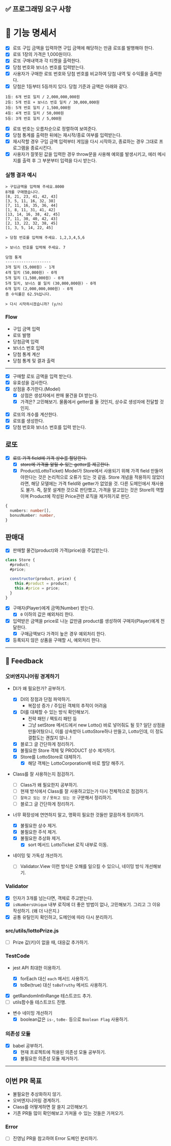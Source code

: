 ## ✅ 프로그래밍 요구 사항

# 🚀 기능 명세서

- [x] 로또 구입 금액을 입력하면 구입 금액에 해당하는 만큼 로또를 발행해야 한다.
- [x] 로또 1장의 가격은 1,000원이다.
- [x] 로또 구매내역과 각 티켓을 출력한다.
- [x] 당첨 번호와 보너스 번호를 입력받는다.
- [x] 사용자가 구매한 로또 번호와 당첨 번호를 비교하여 당첨 내역 및 수익률을 출력한다.
- [x] 당첨은 1등부터 5등까지 있다. 당첨 기준과 금액은 아래와 같다.

```
1등: 6개 번호 일치 / 2,000,000,000원
2등: 5개 번호 + 보너스 번호 일치 / 30,000,000원
3등: 5개 번호 일치 / 1,500,000원
4등: 4개 번호 일치 / 50,000원
5등: 3개 번호 일치 / 5,000원
```

- [x] 로또 번호는 오름차순으로 정렬하여 보여준다.
- [x] 당첨 통계를 출력한 뒤에는 재시작/종료 여부를 입력받는다.
- [x] 재시작할 경우 구입 금액 입력부터 게임을 다시 시작하고, 종료하는 경우 그대로 프로그램을 종료시킨다.
- [x] 사용자가 잘못된 값을 입력한 경우 throw문을 사용해 예외를 발생시키고, 에러 메시지를 출력 후 그 부분부터 입력을 다시 받는다.

### 실행 결과 예시

```shell
> 구입금액을 입력해 주세요.8000
8개를 구매했습니다.
[8, 21, 23, 41, 42, 43]
[3, 5, 11, 16, 32, 38]
[7, 11, 16, 35, 36, 44]
[1, 8, 11, 31, 41, 42]
[13, 14, 16, 38, 42, 45]
[7, 11, 30, 40, 42, 43]
[2, 13, 22, 32, 38, 45]
[1, 3, 5, 14, 22, 45]

> 당첨 번호를 입력해 주세요. 1,2,3,4,5,6

> 보너스 번호를 입력해 주세요. 7

당첨 통계
--------------------
3개 일치 (5,000원) - 1개
4개 일치 (50,000원) - 0개
5개 일치 (1,500,000원) - 0개
5개 일치, 보너스 볼 일치 (30,000,000원) - 0개
6개 일치 (2,000,000,000원) - 0개
총 수익률은 62.5%입니다.

> 다시 시작하시겠습니까? (y/n)
```

### Flow

- 구입 금액 입력
- 로또 발행
- 당첨금액 입력
- 보너스 번호 입력
- 당첨 통계 계산
- 당첨 통계 및 결과 출력

---

- [x] 구매할 로또 금액을 입력 받는다.
- [x] 유효성을 검사한다.
- [x] 상점을 추가한다.(Model)
  - [x] 상점은 생성자에서 판매 물건을 DI 받는다.
  - [x] 가격은? 고민해보기. 물품에서 getter를 둘 것인지, 상수로 생성자에 전달할 것인지.
- [x] 로또의 개수를 계산한다.
- [x] 로또를 생성한다.
- [x] 당첨 번호와 보너스 번호를 입력 받는다.

## 로또

- [x] ~~로또 가격 field에 가격 상수를 할당한다.~~
  - [x] ~~store에 가격을 알릴 수 있는 getter를 제공한다.~~
  - [x] Product(LottoTicket) Model가 Store에서 사용되기 위해 가격 field 만들어야한다는 것은 논리적으로 오류가 있는 것 같음. Store 개념을 적용하지 않았더라면, 해당 모델에는 가격 field와 getter가 없었을 것. 다른 도메인에서 재사용도 불가. 즉, 잘못 설계한 것으로 판단했고, 가격을 알고있는 것은 Store의 역할이며 Product에 작성된 Price관련 로직을 제거하기로 판단.

```ts
{
  numbers: number[],
  bonusNumber: number,
}
```

## 판매대

- [x] 판매할 물건(product)와 가격(price)을 주입받는다.

```js
class Store {
  #product;
  #price;

  constructor(product, price) {
    this.#product = product;
    this.#price = price;
  }
}
```

- [x] 구매자(Player)에게 금액(Number) 받는다.
  - [x] `0` 이하의 값은 예외처리 한다.
- [x] 입력받은 금액을 price로 나눈 값만큼 product를 생성하여 구매자(Player)에게 전달한다.
  - [x] 구매금액보다 가격이 높은 경우 예외처리 한다.
- [x] 등록되지 않은 상품을 구매할 시, 예외처리 한다.

---

## 🚀 Feedback

### 오버엔지니어링 경계하기

- DI가 왜 필요한가? 공부하기.

  - [x] DI의 장점과 단점 파악하기.
    - 복잡성 증가 / 주입된 객체의 추적이 어려움
  - [x] DI를 대체할 수 있는 방식 확인해보기.
    - 전략 패턴 / 팩토리 패턴 등
    - 그냥 setStore 메서드에서 new Lotto() 바로 넣어줘도 될 듯? 일단 상점을 만들어뒀으니, 이를 상속받아 LottoStore하나 만들고, Lotto인데, 이 정도 결합도는 괜찮지 않나..!
  - [x] 블로그 글 간단하게 정리하기.
  - [x] 불필요한 Store 객체 및 PRODUCT 상수 제거하기.
  - [x] Store를 LottoStore로 대체하기.
    - [x] 해당 객체는 LottoCorporation에 바로 할당 해주기.

- Class를 잘 사용하는지 점검하기.

  - [ ] Class가 왜 필요한지 공부하기.
  - [ ] 현재 방식에서 Class를 잘 사용하고있는가 다시 전체적으로 점검하기.
  - [ ] `잘하고 있는 것` / `못하고 있는 것` 구분해서 정리하기.
  - [ ] 블로그 글 간단하게 정리하기.

- 너무 확장성에 연연하지 말고, 명확히 필요한 것들만 깔끔하게 정리하기.

  - [x] 불필요한 상수 제거.
  - [x] 불필요한 주석 제거.
  - [x] 불필요한 추상화 제거.
    - [x] sort 메서드 LottoTicket 로직 내부로 이동.

- 네이밍 및 가독성 개선하기.
  - [ ] Validator.View 이런 방식은 오해를 일으킬 수 있으니, 네이밍 방식 개선해보기.

### Validator

- [x] 인자가 3개를 넘는다면, 객체로 주고받는다.
- [x] `isNumbersUnique` 내부 로직에 더 좋은 방법이 없나, 고민해보기. 그리고 그 이유 작성하기. (왜 더 나은지.)
- [x] 공통 유틸인지 확인하고, 도메인에 따라 다시 분리하기.

### src/utils/lottoPrize.js

- [ ] Prize 값(키)이 없을 때, 대응값 추가하기.

### TestCode

- jest API 최대한 이용하기.

  - [x] forEach 대신 `each` 메서드 사용하기.
  - [x] toBe(true) 대신 `toBoTruthy` 메서드 사용하기.

- [x] getRandomIntInRange 테스트코드 추가.
- [ ] utils함수들 테스트코드 진행.

- 변수 네이밍 개선하기
  - [x] boolean값은 `is-`, `toBe-` 등으로 `Boolean Flag` 사용하기.

### 의존성 모듈

- [x] babel 공부하기.
  - [x] 현재 프로젝트에 적용된 의존성 모듈 공부하기.
  - [x] 불필요한 의존성 모듈 제거하기.

---

## 이번 PR 목표

- 불필요한 추상화하지 않기.
- 오버엔지니어링 경계하기.
- Class를 어떻게하면 잘 쓸지 고민해보기.
- 기존 PR들 많이 확인해보고 가져올 수 있는 것들은 가져오기.

### Error

- [ ] 진영님 PR을 참고하여 Error 도메인 분리하기.
